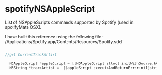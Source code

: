 spotifyNSAppleScript
====================

List of NSAppleScripts commands supported by Spotify (used in spotifyMate OSX).

I have built this reference using the following file:
/Applications/Spotify.app/Contents/Resources/Spotify.sdef

```objective-c

//get CurrentTrackArtist

  NSAppleScript *appleScript = [[NSAppleScript alloc] initWithSource:kCurrentTrackArtist];
  NSString *trackArtist =  [[appleScript executeAndReturnError:nil]stringValue];

```
